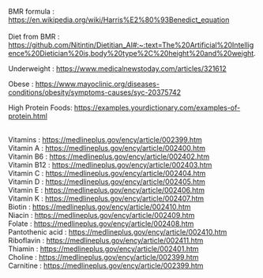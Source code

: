 
BMR formula : https://en.wikipedia.org/wiki/Harris%E2%80%93Benedict_equation
<br><br>Diet from BMR : https://github.com/Nitintin/Dietitian_AI#:~:text=The%20Artificial%20Intelligence%20Dietician%20is,body%20type%2C%20height%20and%20weight.

Underweight : https://www.medicalnewstoday.com/articles/321612

Obese : https://www.mayoclinic.org/diseases-conditions/obesity/symptoms-causes/syc-20375742

High Protein Foods: https://examples.yourdictionary.com/examples-of-protein.html

<br>Vitamins : https://medlineplus.gov/ency/article/002399.htm
    <br>Vitamin A : https://medlineplus.gov/ency/article/002400.htm
    <br>Vitamin B6 : https://medlineplus.gov/ency/article/002402.htm
    <br>Vitamin B12 : https://medlineplus.gov/ency/article/002403.htm
    <br>Vitamin C : https://medlineplus.gov/ency/article/002404.htm
    <br>Vitamin D : https://medlineplus.gov/ency/article/002405.htm
    <br>Vitamin E : https://medlineplus.gov/ency/article/002406.htm
    <br>Vitamin K : https://medlineplus.gov/ency/article/002407.htm
    <br>Biotin : https://medlineplus.gov/ency/article/002410.htm
    <br>Niacin : https://medlineplus.gov/ency/article/002409.htm
    <br>Folate : https://medlineplus.gov/ency/article/002408.htm
    <br>Pantothenic acid : https://medlineplus.gov/ency/article/002410.htm
    <br>Riboflavin : https://medlineplus.gov/ency/article/002411.htm
    <br>Thiamin : https://medlineplus.gov/ency/article/002401.htm
    <br>Choline : https://medlineplus.gov/ency/article/002399.htm
    <br>Carnitine : https://medlineplus.gov/ency/article/002399.htm

